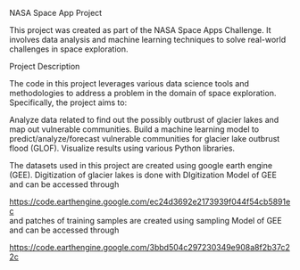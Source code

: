 NASA Space App Project

This project was created as part of the NASA Space Apps Challenge. It involves data analysis and machine learning techniques to solve real-world challenges in space exploration.

Project Description

The code in this project leverages various data science tools and methodologies to address a problem in the domain of space exploration. Specifically, the project aims to:

Analyze data related to find out the possibly outbrust of glacier lakes and map out vulnerable communities.
Build a machine learning model to predict/analyze/forecast vulnerable communities for glacier lake outbrust flood (GLOF).
Visualize results using various Python libraries.

The datasets used in this project are created using google earth engine (GEE). Digitization of glacier lakes is done with DIgitization Model of GEE and can be accessed through 

https://code.earthengine.google.com/ec24d3692e2173939f044f54cb5891ec  
and patches of training samples are created using sampling Model of GEE and can be accessed through

https://code.earthengine.google.com/3bbd504c297230349e908a8f2b37c22c
